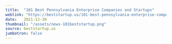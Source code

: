 ```yaml
---
title:  "101 Best Pennsylvania Enterprise Companies and Startups"
weblink: "https://beststartup.us/101-best-pennsylvania-enterprise-companies-and-startups/#WelSimulation_LLC"
date:   2021-12-30
thumbnail: "/assets/news-101beststartup.png"
source: beststartup.us
jumbotron: false
---
```

